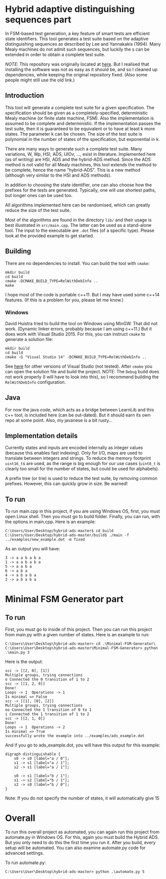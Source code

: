 # Hybrid adaptive distinguishing sequences part

In FSM-based test generation, a key feature of smart tests are efficient state
identifiers. This tool generates a test suite based on the adaptive
distinguishing sequences as described by Lee and Yannakakis (1994). Many Mealy
machines do not admit such sequences, but luckily the s can be extended
in order to obtain a complete test suite.

_NOTE_: This repository was originally located at
[here](https://gitlab.science.ru.nl/moerman/Yannakakis).
But I realised that installing the software was not as easy as it should be,
and so I cleaned up dependencies, while keeping the original repository fixed.
(Also some people might still use the old link.)

## Introduction

This tool will generate a complete test suite for a given specification. The
specification should be given as a completely-specified, deterministic Mealy
machine (or finite state machine, FSM). Also the implementation is assumed to
be complete and deterministic. If the implementation passes the test suite,
then it is guaranteed to be equivalent or to have at least k more states.
The parameter k can be chosen. The size of the test suite is polynomial in the
number of states of the specification, but exponential in k.

There are many ways to generate such a complete test suite. Many variations,
W, Wp, HSI, ADS, UIOv, ..., exist in literature. Implemented here (as of
writing) are HSI, ADS and the hybrid-ADS method. Since the ADS method is not
valid for all Mealy machines, this tool extends the method to be complete,
hence the name "hybrid-ADS". This is a new method (although very similar to the
HSI and ADS methods).

In addition to choosing the state identifier, one can also choose how the
prefixes for the tests are generated. Typically, one will use shortest paths,
but longer ones can be used too.

All algorithms implemented here can be randomised, which can greatly reduce
the size of the test suite.

Most of the algorithms are found in the directory `lib/` and their usage is best
illustrated in `src/main.cpp`. The latter can be used as a stand-alone tool.
The input to the executable are `.dot` files (of a specific type). Please look
at the provided example to get started.

## Building

There are no dependencies to install.
You can build the tool with `cmake`:

```
mkdir build
cd build
cmake -DCMAKE_BUILD_TYPE=RelWithDebInfo ..
make
```

I hope most of the code is portable c++11. But I may have used some c++14
features. (If this is a problem for you, please let me know.)

### Windows

David Huistra tried to build the tool on Windows using MinGW. That did not
work. (Dynamic linker errors, probably because I am using c++11.) But it does
work with Visual Studio 2015. For this, you can instruct `cmake` to generate
a solution file:

```
mkdir build
cd build
cmake -G "Visual Studio 14" -DCMAKE_BUILD_TYPE=RelWithDebInfo ..
```

See [here](https://cmake.org/cmake/help/latest/manual/cmake-generators.7.html)
for other versions of Visual Studio (not tested). After `cmake` you can open
the solution file and build the project. NOTE: The `Debug` build does not work
properly (I will have to look into this), so I recommend building the
`RelWithDebInfo` configuration.

## Java

For now the java code, which acts as a bridge between LearnLib and this c++
tool, is included here (can be out-dated). But it should earn its own repo at
some point. Also, my javanese is a bit rusty...

## Implementation details

Currently states and inputs are encoded internally as integer values (because
this enables fast indexing). Only for I/O, maps are used to translate between
integers and strings. To reduce the memory footprint `uint16_t`s are used, as
the range is big enough for our use cases (`uint8_t` is clearly too small for
the number of states, but could be used for alphabets).

A prefix tree (or trie) is used to reduce the test suite, by removing common
prefixes. However, this can quickly grow in size. Be warned!

## To run

To run main.cpp in this project, if you are using Windows OS, first, you must open Linux shell. Then you must go to build folder. Finally, you can run, with the options in main.cpp. Here is an example:

```
C:\Users/User/Desktop/hybrid-ads-master$ cd build
C:\Users/User/Desktop/hybrid-ads-master/build$ ./main -f ../examples/new_example.dot -m fixed
```

As an output you will have:

```
3 -> a a b a b a
1 -> a a b a b a
5 -> a a b a
6 -> a b a
4 -> a b a b a
2 -> a b a b a
```

# Minimal FSM Generator part

## To run

First, you must go to inside of this project. Then you can run this project from main.py with a given number of states.
Here is an example to run:

```
C:\Users\User\Desktop\hybrid-ads-master> cd .\Minimal-FSM-Generator\
C:\Users\User\Desktop\hybrid-ads-master\Minimal-FSM-Generator> python .\main.py 3
```

Here is the output:

```
scc -> [[2, 0], [1]]
Multiple groups, trying connections
o Connected the 0 transition of 1 to 2
scc -> [[1, 2, 0]]
Done!
Loops -> 1  Operations -> 1
Is minimal => False
scc -> [[1], [0], [2]]
Multiple groups, trying connections
oo Connected the 1 transition of 0 to 1
i Connected the 1 transition of 1 to 2
scc -> [[2, 1, 0]]
Done!
Loops -> 1  Operations -> 2
Is minimal => True
successfully wrote the example into ../examples/ads_example.dot
```

And if you go to ads_example.dot, you will have this output for this example:

```
digraph distinguishable {
	s0 -> s0 [label="a / 0"];
	s1 -> s1 [label="a / 1"];
	s2 -> s1 [label="a / 1"];

	s0 -> s1 [label="b / 1"];
	s1 -> s2 [label="b / 1"];
	s2 -> s0 [label="b / 0"];
}
```

Note: If you do not specify the number of states, it will automatically give 15

# Overall

To run this overall project as automated, you can again run this project from automate.py in Windows OS.
For this, again you must build the Hybrid ADS. But you only need to do this the first time you run it.
After you build, every setup will be automated. You can also examine automate.py code for advanced settings.

To run automate.py:

```
C:\Users\User\Desktop\hybrid-ads-master> python .\automate.py 5
```
